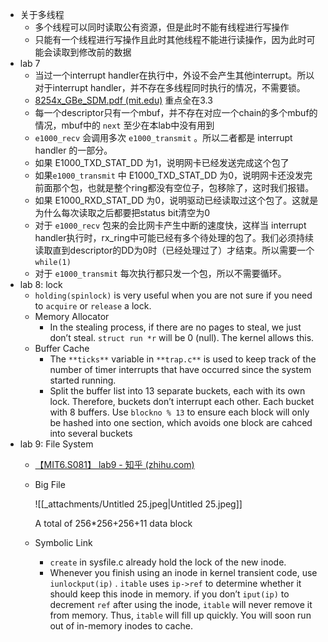 - 关于多线程
    - 多个线程可以同时读取公有资源，但是此时不能有线程进行写操作
    - 只能有一个线程进行写操作且此时其他线程不能进行读操作，因为此时可能会读取到修改前的数据
- lab 7
    - 当过一个interrupt handler在执行中，外设不会产生其他interrupt。所以对于interrupt handler，并不存在多线程同时执行的情况，不需要锁。
    - [8254x_GBe_SDM.pdf (mit.edu)](https://pdos.csail.mit.edu/6.S081/2021/readings/8254x_GBe_SDM.pdf) 重点全在3.3
    - 每一个descriptor只有一个mbuf，并不存在对应一个chain的多个mbuf的情况，mbuf中的 `next` 至少在本lab中没有用到
    - `e1000_recv` 会调用多次 `e1000_transmit` 。所以二者都是 interrupt handler 的一部分。
    - 如果 E1000_TXD_STAT_DD 为1，说明网卡已经发送完成这个包了
    - 如果`e1000_transmit` 中 E1000_TXD_STAT_DD 为0，说明网卡还没发完前面那个包，也就是整个ring都没有空位子，包移除了，这时我们报错。
    - 如果 E1000_RXD_STAT_DD 为0，说明驱动已经读取过这个包了。这就是为什么每次读取之后都要把status bit清空为0
    - 对于 `e1000_recv` 包来的会比网卡产生中断的速度快，这样当 interrupt handler执行时，rx_ring中可能已经有多个待处理的包了。我们必须持续读取直到descriptor的DD为0时（已经处理过了）才结束。所以需要一个 `while(1)`
    - 对于 `e1000_transmit` 每次执行都只发一个包，所以不需要循环。
- lab 8: lock
    - `holding(spinlock)` is very useful when you are not sure if you need to `acquire` or `release` a lock.
    - Memory Allocator
        - In the stealing process, if there are no pages to steal, we just don’t steal. `struct run *r` will be 0 (null). The kernel allows this.
    - Buffer Cache
        - The `**ticks**` variable in `**trap.c**` is used to keep track of the number of timer interrupts that have occurred since the system started running.
        - Split the buffer list into 13 separate buckets, each with its own lock. Therefore, buckets don’t interrupt each other. Each bucket with 8 buffers. Use `blockno % 13` to ensure each block will only be hashed into one section, which avoids one block are cahced into several buckets
- lab 9: File System
    - [【MIT6.S081】 lab9 - 知乎 (zhihu.com)](https://zhuanlan.zhihu.com/p/465636130?utm_id=0)
    - Big File
        
        ![[_attachments/Untitled 25.jpeg|Untitled 25.jpeg]]
        
        A total of 256*256+256+11 data block
        
    - Symbolic Link
        - `create` in sysfile.c already hold the lock of the new inode.
        - Whenever you finish using an inode in kernel transient code, use `iunlockput(ip)` . `itable` uses `ip->ref` to determine whether it should keep this inode in memory. if you don’t `iput(ip)` to decrement `ref` after using the inode, `itable` will never remove it from memory. Thus, `itable` will fill up quickly. You will soon run out of in-memory inodes to cache.